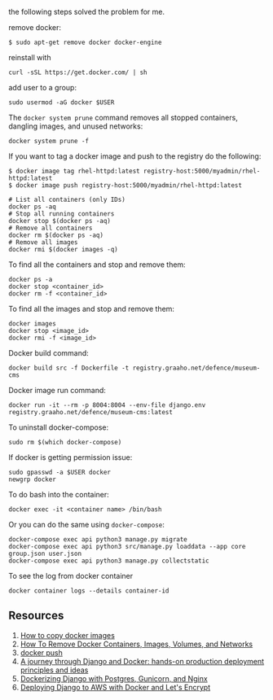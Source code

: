 the following steps solved the problem for me.

remove docker:
```
$ sudo apt-get remove docker docker-engine
```
reinstall with
```
curl -sSL https://get.docker.com/ | sh
```
add user to a group:
```
sudo usermod -aG docker $USER
```
The `docker system prune` command removes all stopped containers, dangling images, and unused networks:
```
docker system prune -f
```
If you want to tag a docker image and push to the registry do the following:

```
$ docker image tag rhel-httpd:latest registry-host:5000/myadmin/rhel-httpd:latest
$ docker image push registry-host:5000/myadmin/rhel-httpd:latest
```
```
# List all containers (only IDs)
docker ps -aq
# Stop all running containers
docker stop $(docker ps -aq)
# Remove all containers
docker rm $(docker ps -aq)
# Remove all images
docker rmi $(docker images -q)
```
To find all the containers and stop and remove them:
```
docker ps -a
docker stop <container_id>
docker rm -f <container_id>
```
To find all the images and stop and remove them:
```
docker images
docker stop <image_id>
docker rmi -f <image_id>
```
Docker build command:
```
docker build src -f Dockerfile -t registry.graaho.net/defence/museum-cms
```
Docker image run command:
```
docker run -it --rm -p 8004:8004 --env-file django.env registry.graaho.net/defence/museum-cms:latest
```
To uninstall docker-compose:
```
sudo rm $(which docker-compose)
```
If docker is getting permission issue:
```
sudo gpasswd -a $USER docker
newgrp docker
```
To do bash into the container:
```
docker exec -it <container name> /bin/bash
```
Or you can do the same using `docker-compose`:
```
docker-compose exec api python3 manage.py migrate
docker-compose exec api python3 src/manage.py loaddata --app core group.json user.json
docker-compose exec api python3 manage.py collectstatic
```
To see the log from docker container
```
docker container logs --details container-id
```
## Resources
1. [How to copy docker images](https://stackoverflow.com/questions/23935141/how-to-copy-docker-images-from-one-host-to-another-without-using-a-repository)
2. [How To Remove Docker Containers, Images, Volumes, and Networks](https://linuxize.com/post/how-to-remove-docker-images-containers-volumes-and-networks/#:~:text=%2D%2Drm%20flag.-,Removing%20one%20or%20more%20containers,containers%20you%20want%20to%20remove.)
3. [docker push](https://docs.docker.com/engine/reference/commandline/push/)
4. [A journey through Django and Docker: hands-on production deployment principles and ideas](https://dev.to/zompro/a-journey-through-django-and-docker-hands-on-production-deployment-principles-and-ideas-17a3)
5. [Dockerizing Django with Postgres, Gunicorn, and Nginx](https://testdriven.io/blog/dockerizing-django-with-postgres-gunicorn-and-nginx/)
6. [Deploying Django to AWS with Docker and Let's Encrypt](https://testdriven.io/blog/django-docker-https-aws/)
